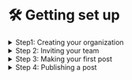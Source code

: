 # 🛠️ Getting set up

<details>

<summary>Step1: Creating your organization</summary>



</details>

<details>

<summary>Step 2: Inviting your team</summary>



</details>

<details>

<summary>Step 3: Making your first post</summary>



</details>

<details>

<summary>Step 4: Publishing a post</summary>



</details>
